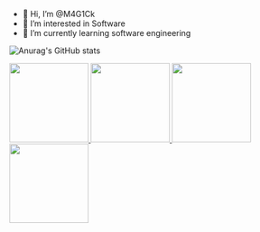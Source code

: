 - 👋 Hi, I’m @M4G1Ck
- 👀 I’m interested in Software
- 🌱 I’m currently learning software engineering


![Anurag's GitHub stats](https://github-readme-stats.vercel.app/api?username=M4G1Ck&theme=jolly&show_icons=true)
<br>

<a href="https://github.com/M4G1Ck/serratec">
  <img height="140px" src="https://github-readme-stats.vercel.app/api/pin/?username=M4G1Ck&repo=serratec&theme=jolly" />
</a>  

<a href="https://github.com/M4G1Ck/zeromonMarketPlace">
  <img height="140px" src="https://github-readme-stats.vercel.app/api/pin/?username=M4G1Ck&repo=zeromonMarketPlace&theme=jolly" />
</a>

<a href="https://github.com/M4G1Ck/serraTec2021">
  <img height="140px" src="https://github-readme-stats.vercel.app/api/pin/?username=M4G1Ck&repo=serraTec2021&theme=jolly" />
</a>  

<a href="https://github.com/M4G1Ck/ApiRestful-Java">
  <img height="140px" src="https://github-readme-stats.vercel.app/api/pin/?username=M4G1Ck&repo=ApiRestful-Java&theme=jolly" />
</a>  
